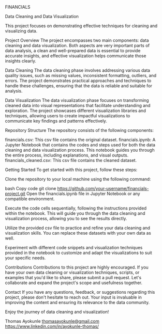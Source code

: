 FINANCIALS

Data Cleaning and Data Visualization

This project focuses on demonstrating effective techniques for cleaning and visualizing data.

Project Overview
The project encompasses two main components: data cleaning and data visualization. Both aspects are very important parts of data analysis, a clean and well-prepared data is essential to provide accurate insights, and effective visualization helps communicate those insights clearly.

Data Cleaning
The data cleaning phase involves addressing various data quality issues, such as missing values, inconsistent formatting, outliers, and errors. The project demonstrates practical approaches and techniques to handle these challenges, ensuring that the data is reliable and suitable for analysis.

Data Visualization
The data visualization phase focuses on transforming cleaned data into visual representations that facilitate understanding and exploration. The project showcases different visualization libraries and techniques, allowing users to create impactful visualizations to communicate key findings and patterns effectively.


Repository Structure
The repository consists of the following components:

financials.csv: This csv file contains the original dataset.
financials.ipynb: A Jupyter Notebook that contains the codes and steps used for both the data cleaning and data visualization process. This notebook guides you through the entire process, including explanations, and visual outputs.
financials_cleaned.csv: This csv file contains the cleaned dataset. 


Getting Started
To get started with this project, follow these steps:

Clone the repository to your local machine using the following command:

bash
Copy code
git clone https://github.com/your-username/financials-project.git
Open the financials.ipynb file in Jupyter Notebook or any compatible environment.

Execute the code cells sequentially, following the instructions provided within the notebook. This will guide you through the data cleaning and visualization process, allowing you to see the results directly.

Utilize the provided csv file to practice and refine your data cleaning and visualization skills. You can replace these datasets with your own data as well.

Experiment with different code snippets and visualization techniques provided in the notebook to customize and adapt the visualizations to suit your specific needs.

Contributions
Contributions to this project are highly encouraged. If you have your own data cleaning or visualization techniques, scripts, or examples that you'd like to share, please submit a pull request. Let's collaborate and expand the project's scope and usefulness together.

Contact
If you have any questions, feedback, or suggestions regarding this project, please don't hesitate to reach out. Your input is invaluable in improving the content and ensuring its relevance to the data community.

Enjoy the journey of data cleaning and visualization!

Thomas Ayokunle
thomasayokunle@gmail.com
https://www.linkedin.com/in/ayokunle-thomas/
